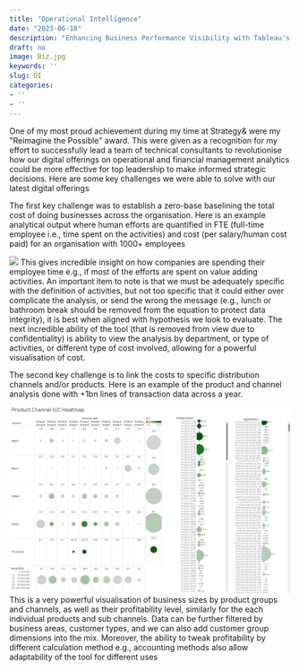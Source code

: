```yaml
---
title: "Operational Intelligence"
date: "2023-06-18"
description: "Enhancing Business Performance Visibility with Tableau's Interactive Dashboard and Big Data"
draft: no
image: Biz.jpg
keywords: ''
slug: OI
categories:
- ''
- ''
---
```




One of my most proud achievement during my time at Strategy& were my "Reimagine the Possible" award. This were given as a recognition for my effort to successfully lead a team of technical consultants to revolutionise how our digital offerings on operational and financial management analytics could be more effective for top leadership to make informed strategic decisions. Here are some key challenges we were able to solve with our latest digital offerings

The first key challenge was to establish a zero-base baselining the total cost of doing businesses across the organisation. Here is an example analytical output where human efforts are quantified in FTE (full-time employee i.e., time spent on the activities) and cost (per salary/human cost paid) for an organisation with 1000+ employees

![](../../../../../../img/Workforce.jpg)<!-- -->
This gives incredible insight on how companies are spending their employee time e.g., if most of the efforts are spent on value adding activities. An important item to note is that we must be adequately specific with the definition of activities, but not too specific that it could either over complicate the analysis, or send the wrong the message (e.g., lunch or bathroom break should be removed from the equation to protect data integrity), it is best when aligned with hypothesis we look to evaluate. The next incredible ability of the tool (that is removed from view due to confidentiality) is ability to view the analysis by department, or type of activities, or different type of cost involved, allowing for a powerful visualisation of cost.


The second key challenge is to link the costs to specific distribution channels and/or products. Here is an example of the product and channel analysis done with +1bn lines of transaction data across a year. 

![](img/Product_Channel.jpg)<!-- -->
This is a very powerful visualisation of business sizes by product groups and channels, as well as their profitability level, similarly for the each individual products and sub channels. Data can be further filtered by business areas, customer types, and we can also add customer group dimensions into the mix. Moreover, the ability to tweak profitability by different calculation method e.g., accounting methods also allow adaptability of the tool for different uses
